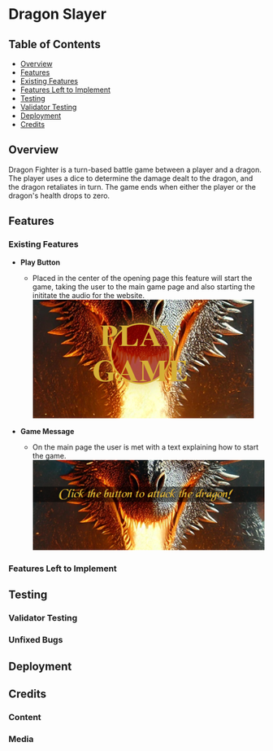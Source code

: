 # Dragon Slayer

## Table of Contents
- [Overview](#overview)
- [Features](#features)
- [Existing Features](#existing-features)
- [Features Left to Implement](#features-left-to-implement)
- [Testing](#testing)
- [Validator Testing](#validator-testing)
- [Deployment](#deployment)
- [Credits](#credits)


## Overview
Dragon Fighter is a turn-based battle game between a player and a dragon. The player uses a dice to determine the damage dealt to the dragon, and the dragon retaliates in turn. The game ends when either the player or the dragon's health drops to zero.


## Features 



### Existing Features
- __Play Button__

  - Placed in the center of the opening page this feature will start the game, taking the user to the main game page and also starting the inititate the audio for the website.
![Play](screenshots/playgamebutton.png)

- __Game Message__

  - On the main page the user is met with a text explaining how to start the game.
![Game Message1](screenshots/gamemessage1.png)


### Features Left to Implement



## Testing 




### Validator Testing 



### Unfixed Bugs


## Deployment



## Credits 


### Content 



### Media






